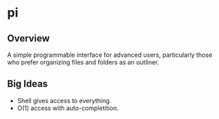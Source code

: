 # pi

## Overview

A simple programmable interface for advanced users, particularly those who prefer organizing files and folders as an outliner.

## Big Ideas

* Shell gives access to everything.
* O(1) access with auto-completition.
